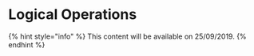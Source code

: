# Logical Operations

{% hint style="info" %}
This content will be available on 25/09/2019.
{% endhint %}

